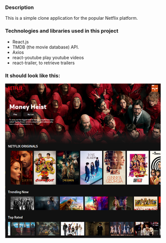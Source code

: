 ### Description 
This is a simple clone application for the popular Netflix platform.

### Technologies and libraries used in this project
- React.js
- TMDB (the movie database) API.
- Axios
- react-youtube play youtube videos
- react-trailer, to retrieve trailers

### It should look like this:
<img src="netflix.png" width="600" height="500">




